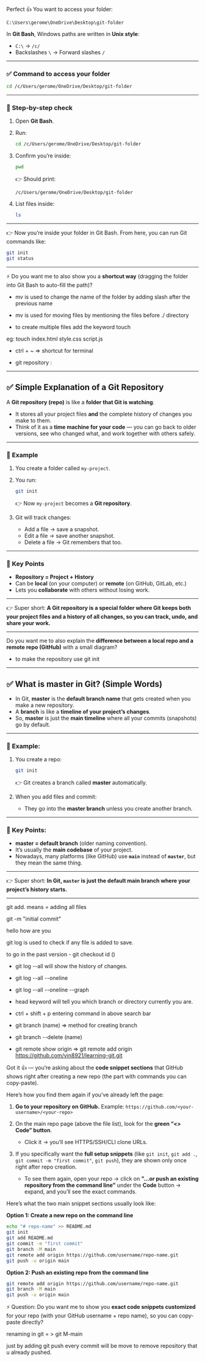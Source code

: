 Perfect 👍 You want to access your folder:

```
C:\Users\gerome\OneDrive\Desktop\git-folder
```

In **Git Bash**, Windows paths are written in **Unix style**:

* `C:\` → `/c/`
* Backslashes `\` → Forward slashes `/`

---

### ✅ Command to access your folder

```bash
cd /c/Users/gerome/OneDrive/Desktop/git-folder
```

---

### 📌 Step-by-step check

1. Open **Git Bash**.
2. Run:

   ```bash
   cd /c/Users/gerome/OneDrive/Desktop/git-folder
   ```
3. Confirm you’re inside:

   ```bash
   pwd
   ```

   👉 Should print:

   ```
   /c/Users/gerome/OneDrive/Desktop/git-folder
   ```
4. List files inside:

   ```bash
   ls
   ```

---

👉 Now you’re inside your folder in Git Bash. From here, you can run Git commands like:

```bash
git init
git status
```

---

⚡ Do you want me to also show you a **shortcut way** (dragging the folder into Git Bash to auto-fill the path)?


- mv is used to change the name of the folder by adding slash after the previous name

- mv is used for moving files by mentioning the files before ./ directory

- to create multiple files add the keyword touch 

eg: touch index.html style.css script.js


- ctrl + ~ => shortcut for terminal



- git repository :


---

## ✅ Simple Explanation of a Git Repository

A **Git repository (repo)** is like a **folder that Git is watching**.

* It stores all your project files **and** the complete history of changes you make to them.
* Think of it as a **time machine for your code** — you can go back to older versions, see who changed what, and work together with others safely.

---

### 📌 Example

1. You create a folder called `my-project`.

2. You run:

   ```bash
   git init
   ```

   👉 Now `my-project` becomes a **Git repository**.

3. Git will track changes:

   * Add a file → save a snapshot.
   * Edit a file → save another snapshot.
   * Delete a file → Git remembers that too.

---

### 🔑 Key Points

* **Repository = Project + History**
* Can be **local** (on your computer) or **remote** (on GitHub, GitLab, etc.)
* Lets you **collaborate** with others without losing work.

---

👉 Super short:
**A Git repository is a special folder where Git keeps both your project files and a history of all changes, so you can track, undo, and share your work.**

---

Do you want me to also explain the **difference between a local repo and a remote repo (GitHub)** with a small diagram?


- to make the repository use git init





---

## ✅ What is **master** in Git? (Simple Words)

* In Git, **master** is the **default branch name** that gets created when you make a new repository.
* A **branch** is like a **timeline of your project’s changes**.
* So, **master** is just the **main timeline** where all your commits (snapshots) go by default.

---

### 📌 Example:

1. You create a repo:

   ```bash
   git init
   ```

   👉 Git creates a branch called **master** automatically.

2. When you add files and commit:

   * They go into the **master branch** unless you create another branch.

---

### 🔑 Key Points:

* **master = default branch** (older naming convention).
* It’s usually the **main codebase** of your project.
* Nowadays, many platforms (like GitHub) use **`main`** instead of **`master`**, but they mean the same thing.

---

👉 Super short:
**In Git, `master` is just the default main branch where your project’s history starts.**

---
git add. means = adding all files

git -m "initial commit"

hello how are you


git log is used to check if any file is added to save.

to go in the past version - git checkout id ()

- git log --all  will show the history of changes.

- git log --all --oneline

- git log --all --oneline --graph

- head keyword will tell you which branch or directory currently you are.

- ctrl + shift + p  entering command in above search bar

- git branch (name)  => method for creating branch

- git branch --delete (name)


- git remote show origin => git remote add origin https://github.com/vin8921/learning-git.git 

Got it 👍 — you’re asking about the **code snippet sections** that GitHub shows right after creating a new repo (the part with commands you can copy-paste).

Here’s how you find them again if you’ve already left the page:

1. **Go to your repository on GitHub.**
   Example: `https://github.com/<your-username>/<your-repo>`

2. On the main repo page (above the file list), look for the **green “<> Code” button**.

   * Click it → you’ll see HTTPS/SSH/CLI clone URLs.

3. If you specifically want the **full setup snippets** (like `git init`, `git add .`, `git commit -m "first commit"`, `git push`), they are shown only once right after repo creation.

   * To see them again, open your repo → click on **"…or push an existing repository from the command line"** under the **Code** button → expand, and you’ll see the exact commands.

Here’s what the two main snippet sections usually look like:

**Option 1: Create a new repo on the command line**

```bash
echo "# repo-name" >> README.md
git init
git add README.md
git commit -m "first commit"
git branch -M main
git remote add origin https://github.com/username/repo-name.git
git push -u origin main
```

**Option 2: Push an existing repo from the command line**

```bash
git remote add origin https://github.com/username/repo-name.git
git branch -M main
git push -u origin main
```

⚡ Question: Do you want me to show you **exact code snippets customized** for your repo (with your GitHub username + repo name), so you can copy-paste directly?


renaming in git = > git M-main

just by adding git push every commit will be move to remove repository that u already pushed.